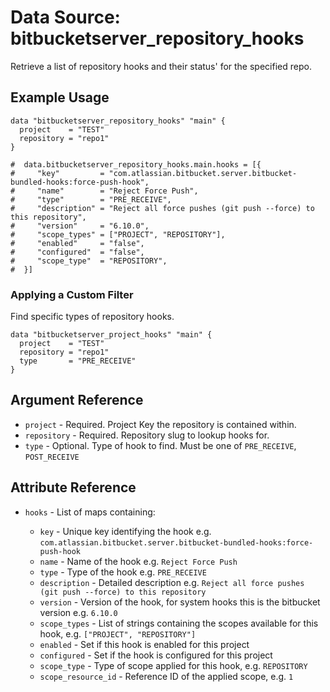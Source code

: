 # Data Source: bitbucketserver_repository_hooks

Retrieve a list of repository hooks and their status' for the specified repo.

## Example Usage

```hcl
data "bitbucketserver_repository_hooks" "main" {
  project    = "TEST"
  repository = "repo1"
}

#  data.bitbucketserver_repository_hooks.main.hooks = [{
#     "key"         = "com.atlassian.bitbucket.server.bitbucket-bundled-hooks:force-push-hook",
#     "name"        = "Reject Force Push",
#     "type"        = "PRE_RECEIVE",
#     "description" = "Reject all force pushes (git push --force) to this repository",
#     "version"     = "6.10.0",
#     "scope_types" = ["PROJECT", "REPOSITORY"],
#     "enabled"     = "false",
#     "configured"  = "false",
#     "scope_type"  = "REPOSITORY",
#  }]
```

### Applying a Custom Filter

Find specific types of repository hooks.
 
```hcl
data "bitbucketserver_project_hooks" "main" {
  project    = "TEST"
  repository = "repo1"
  type       = "PRE_RECEIVE"
}
```

## Argument Reference

* `project` - Required. Project Key the repository is contained within.
* `repository` - Required. Repository slug to lookup hooks for.
* `type` - Optional. Type of hook to find. Must be one of `PRE_RECEIVE`, `POST_RECEIVE`

## Attribute Reference

* `hooks` - List of maps containing:

    * `key` - Unique key identifying the hook e.g. `com.atlassian.bitbucket.server.bitbucket-bundled-hooks:force-push-hook`
    * `name` - Name of the hook e.g. `Reject Force Push`
    * `type` - Type of the hook e.g. `PRE_RECEIVE`
    * `description` - Detailed description e.g. `Reject all force pushes (git push --force) to this repository`
    * `version` - Version of the hook, for system hooks this is the bitbucket version e.g. `6.10.0`
    * `scope_types` - List of strings containing the scopes available for this hook, e.g. `["PROJECT", "REPOSITORY"]`
    * `enabled` - Set if this hook is enabled for this project
    * `configured` - Set if the hook is configured for this project 
    * `scope_type` - Type of scope applied for this hook, e.g. `REPOSITORY`
    * `scope_resource_id` - Reference ID of the applied scope, e.g. `1`
